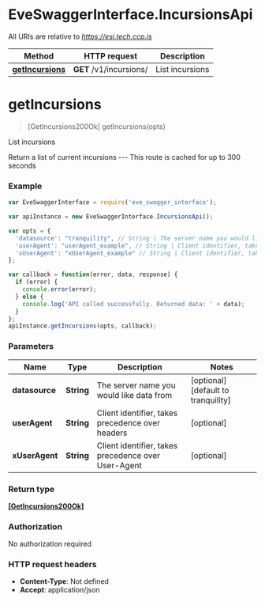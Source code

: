 # EveSwaggerInterface.IncursionsApi

All URIs are relative to *https://esi.tech.ccp.is*

Method | HTTP request | Description
------------- | ------------- | -------------
[**getIncursions**](IncursionsApi.md#getIncursions) | **GET** /v1/incursions/ | List incursions


<a name="getIncursions"></a>
# **getIncursions**
> [GetIncursions200Ok] getIncursions(opts)

List incursions

Return a list of current incursions  ---  This route is cached for up to 300 seconds

### Example
```javascript
var EveSwaggerInterface = require('eve_swagger_interface');

var apiInstance = new EveSwaggerInterface.IncursionsApi();

var opts = { 
  'datasource': "tranquility", // String | The server name you would like data from
  'userAgent': "userAgent_example", // String | Client identifier, takes precedence over headers
  'xUserAgent': "xUserAgent_example" // String | Client identifier, takes precedence over User-Agent
};

var callback = function(error, data, response) {
  if (error) {
    console.error(error);
  } else {
    console.log('API called successfully. Returned data: ' + data);
  }
};
apiInstance.getIncursions(opts, callback);
```

### Parameters

Name | Type | Description  | Notes
------------- | ------------- | ------------- | -------------
 **datasource** | **String**| The server name you would like data from | [optional] [default to tranquility]
 **userAgent** | **String**| Client identifier, takes precedence over headers | [optional] 
 **xUserAgent** | **String**| Client identifier, takes precedence over User-Agent | [optional] 

### Return type

[**[GetIncursions200Ok]**](GetIncursions200Ok.md)

### Authorization

No authorization required

### HTTP request headers

 - **Content-Type**: Not defined
 - **Accept**: application/json

